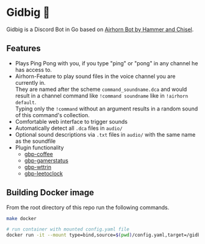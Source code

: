 # Gidbig 🤖

Gidbig is a Discord Bot in Go based on
[Airhorn Bot by Hammer and Chisel](https://github.com/discord/airhornbot/tree/golang).  

## Features

* Plays Ping Pong with you, if you type "ping" or "pong" in any channel he has access to.
* Airhorn-Feature to play sound files in the voice channel you are currently in.  
They are named after the scheme `command_soundname.dca` and would result in a channel command like `!command soundname` like in `!airhorn default`.  
Typing only the `!command` without an argument results in a random sound of this command's collection.
* Comfortable web interface to trigger sounds
* Automatically detect all `.dca` files in `audio/`
* Optional sound descriptions via `.txt` files in `audio/` with the same name as the soundfile
* Plugin functionality
  * [gbp-coffee](https://github.com/toksikk/gbp-coffee/)
  * [gbp-gamerstatus](https://github.com/toksikk/gbp-gamerstatus/)
  * [gbp-wttrin](https://github.com/toksikk/gbp-wttrin/)
  * [gbp-leetoclock](https://github.com/toksikk/gbp-leetoclock/)

## Building Docker image

From the root directory of this repo run the following commands.

```bash
make docker

# run container with mounted config.yaml file
docker run -it --mount type=bind,source=$(pwd)/config.yaml,target=/gidbig/config.yaml gidbig:$(git describe --tags)
```
